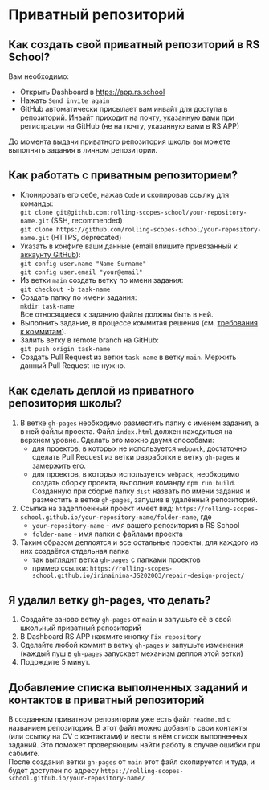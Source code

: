 # Приватный репозиторий

## Как создать свой приватный репозиторий в RS School?
Вам необходимо:
  - Открыть Dashboard в https://app.rs.school
  - Нажать `Send invite again`
  - GitHub автоматически присылает вам инвайт для доступа в репозиторий. Инвайт приходит на почту, указанную вами при регистрации на GitHub (не на почту, указанную вами в RS APP)

До момента выдачи приватного репозитория школы вы можете выполнять задания в личном репозитории.

## Как работать с приватным репозиторием?
* Клонировать его себе, нажав `Code` и скопировав ссылку для команды:  
  `git clone git@github.com:rolling-scopes-school/your-repository-name.git` (SSH, recommended)  
  `git clone https://github.com/rolling-scopes-school/your-repository-name.git` (HTTPS, deprecated)
* Указать в конфиге ваши данные (email впишите привязанный к [аккаунту GitHub](https://github.com/settings/emails)):  
   `git config user.name "Name Surname"`  
   `git config user.email "your@email"`
* Из ветки `main` создать ветку по имени задания:  
  `git checkout -b task-name`
* Создать папку по имени задания:  
  `mkdir task-name`  
  Все относящиеся к заданию файлы должны быть в ней.
* Выполнить задание, в процессе коммитая решения (см. [требования к коммитам](https://docs.rs.school/#/git-convention)).
* Залить ветку в remote branch на GitHub:  
  `git push origin task-name`
* Создать Pull Request из ветки `task-name` в ветку `main`. Мержить данный Pull Request не нужно.

## Как сделать деплой из приватного репозитория школы?
1. В ветке `gh-pages` необходимо разместить папку с именем задания, а в ней файлы проекта. Файл `index.html` должен находиться на верхнем уровне. Сделать это можно двумя способами:
    - для проектов, в которых не используется `webpack`, достаточно сделать Pull Request из ветки разработки в ветку `gh-pages` и замержить его.
    - для проектов, в которых используется `webpack`, необходимо создать сборку проекта, выполнив команду `npm run build`. Созданную при сборке папку `dist` назвать по имени задания и разместить в ветке `gh-pages`, запушив в удалённый репозиторий.
2. Ссылка на задеплоенный проект имеет вид: `https://rolling-scopes-school.github.io/your-repository-name/folder-name`, где
    - `your-repository-name` - имя вашего репозитория в RS School  
    - `folder-name` - имя папки с файлами проекта
3. Таким образом деплоятся и все остальные проекты, для каждого из них создаётся отдельная папка 
    - так [выглядит](https://docs.rs.school/images/deploy-to-gh-pages.png) ветка `gh-pages` с папками проектов
    - пример ссылки: `https://rolling-scopes-school.github.io/irinainina-JS2020Q3/repair-design-project/`

## Я удалил ветку gh-pages, что делать?
1. Cоздайте заново ветку `gh-pages` от `main` и запушьте её в свой школьный приватный репозиторий
2. В Dashboard RS APP нажмите кнопку `Fix repository`
3. Сделайте любой коммит в ветку `gh-pages` и запушьте изменения (каждый пуш в `gh-pages` запускает механизм деплоя этой ветки)
4. Подождите 5 минут.

## Добавление списка выполненных заданий и контактов в приватный репозиторий
В созданном приватном репозитории уже есть файл `readme.md` c названием репозитория.
В этот файл можно добавить свои контакты (или ссылку на CV с контактами) и вести в нём список выполненных заданий. Это поможет проверяющим найти работу в случае ошибки при сабмите.  
После создания ветки `gh-pages` от `main` этот файл скопируется и туда, и будет доступен по адресу `https://rolling-scopes-school.github.io/your-repository-name/`
